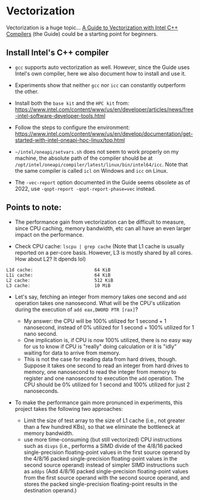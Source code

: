 # Vectorization

Vectorization is a huge topic... 
[A Guide to Vectorization with Intel C++ Compilers](https://www.intel.com/content/dam/develop/external/us/en/documents/compilerautovectorizationguide.pdf) (the Guide)
could be a starting point for beginners.

## Install Intel's C++ compiler

* `gcc` supports auto vectorization as well. However, since the Guide uses Intel's own compiler, here we also document
how to install and use it.

* Experiments show that neither `gcc` nor `icc` can constantly outperform the other.

* Install both the `base kit` and the `HPC kit` from: https://www.intel.com/content/www/us/en/developer/articles/news/free-intel-software-developer-tools.html

* Follow the steps to configure the environment: https://www.intel.com/content/www/us/en/develop/documentation/get-started-with-intel-oneapi-hpc-linux/top.html

* `~/intel/oneapi/setvars.sh` does not seem to work properly on my machine, the absolute path of the compiler should be at
`/opt/intel/oneapi/compiler/latest/linux/bin/intel64/icc`. Note that the same compiler is called `icl` on Windows
and `icc` on Linux.

* The `-vec-report` option documented in the Guide seems obsolete as of 2022, use `-qopt-report -qopt-report-phase=vec`
instead.

## Points to note:

* The performance gain from vectorization can be difficult to measure, since CPU caching, memory bandwidth, etc 
 can all have an even larger impact on the performance.

* Check CPU cache: `lscpu | grep cache` (Note that L1 cache is usually reported on a per-core basis. However, L3 is
mostly shared by all cores. How about L2? It dpends lol)
```
L1d cache:                       64 KiB
L1i cache:                       64 KiB
L2 cache:                        512 KiB
L3 cache:                        10 MiB
```
* Let's say, fetching an integer from memory takes one second and `add` operation takes one nanosecond. What
will be the CPU's utilization during the execution of `add eax,DWORD PTR [rax]`?
  * My answer: the CPU will be 100% utilized for 1 second + 1 nanosecond, instead of 0% utilized for
  1 second + 100% utilized for 1 nano second.
  * One implication is, if CPU is now 100% utilized, there is no easy way for us to know if CPU is "really"
  doing calculation or it is "idly" waiting for data to arrive from memory.
  * This is not the case for reading data from hard drives, though. Suppose it takes one second to read an integer
  from hard drives to memory, one nanosecond to read the integer from memory to register and one nanosecond to
  execution the `add` operation. The CPU should be 0% utilized for 1 second and 100% utilized for just 2 nanoseconds.

* To make the performance gain more pronunced in experiments, this project takes the following two approaches:
  * Limit the size of test array to the size of L1 cache (i.e., not greater than a few hundred KBs), so that we eliminate
  the bottleneck at memory bandwidth.
  * use more time-consuming (but still vectorized) CPU instructions such as `divps` (i.e., performs a SIMD divide
  of the 4/8/16 packed single-precision floating-point values in the first source operand by the 4/8/16 packed
  single-precision floating-point values in the second source operand) instead of simpler SIMD instructions such
  as `addps` (Add 4/8/16 packed single-precision floating-point values from the first source operand with the second
  source operand, and stores the packed single-precision floating-point results in the destination operand.)